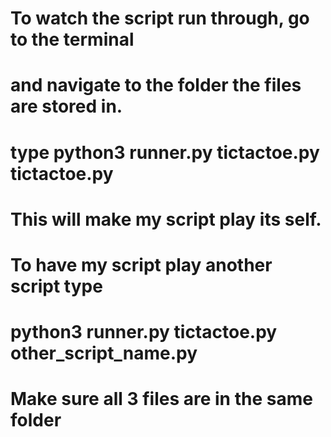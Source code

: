 # To watch the script run through, go to the terminal

# and navigate to the folder the files are stored in.

# type python3 runner.py tictactoe.py tictactoe.py

# This will make my script play its self.

# To have my script play another script type

# python3 runner.py tictactoe.py other_script_name.py

# Make sure all 3 files are in the same folder

